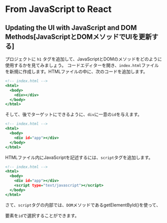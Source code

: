 # From JavaScript to React

## Updating the UI with JavaScript and DOM Methods[JavaScriptとDOMメソッドでUIを更新する]
プロジェクトに `h1` タグを追加して、JavaScriptとDOMのメソッドをどのように使用するかを見てみましょう。
コードエディターを開き、`index.html`ファイルを新規に作成します。HTMLファイルの中に、次のコードを追加します。

```html:index.html
<!-- index.html -->
<html>
  <body>
    <div></div>
  </body>
</html>
```

そして、後でターゲットにできるように、`div`に一意の`id`を与えます。

```html:index.html 
<!-- index.html -->
<html>
  <body>
    <div id="app"></div>
  </body>
</html>
```

HTMLファイル内にJavaScriptを記述するには、`script`タグを追加します。

```html:index.html
<!-- index.html -->
<html>
  <body>
    <div id="app"></div>
    <script type="text/javascript"></script>
  </body>
</html>
```

さて、`script`タグの内部では、`DOM`メソッドであるgetElementById()を使って、<div>要素を`id`で選択することができます。
